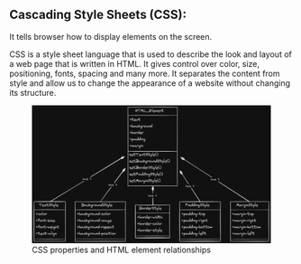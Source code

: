 ## Cascading Style Sheets (CSS):

It tells browser how to display elements on the screen.

CSS is a style sheet language that is used to describe the look and layout of a web page that is written in HTML.
It gives control over color, size, positioning, fonts, spacing and many more.
It separates the content from style and allow us to change the appearance of a website without changing its structure.

<figure>
    <img src="./assets/css.png" alt="relationship between css and html described here">
    <figcaption>CSS properties and HTML element relationships</figcaption>
</figure>
